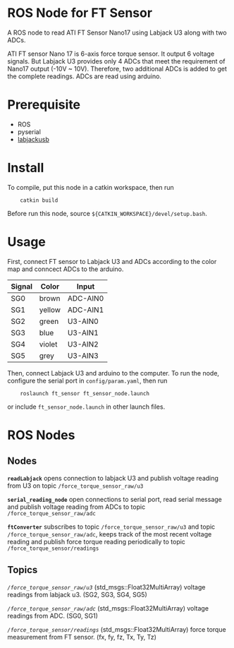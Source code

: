 # ROS Node for FT Sensor
A ROS node to read ATI FT Sensor Nano17 using Labjack U3 along with two ADCs.

ATI FT sensor Nano 17 is 6-axis force torque sensor. It output 6 voltage signals. But Labjack U3 provides only 4 ADCs that meet the requirement of Nano17 output (-10V ~ 10V). Therefore, two additional ADCs is added to get the complete readings. ADCs are read using arduino.


# Prerequisite
- ROS
- pyserial
- [labjackusb](https://github.com/labjack/exodriver)

# Install
To compile, put this node in a catkin workspace, then run
```
    catkin build
```
Before run this node, source `${CATKIN_WORKSPACE}/devel/setup.bash`.

# Usage
First, connect FT sensor to Labjack U3 and ADCs according to the color map and conncect ADCs to the arduino.

| Signal | Color  | Input    |
|--------|--------|----------|
| SG0    | brown  | ADC-AIN0 |
| SG1    | yellow | ADC-AIN1 |
| SG2    | green  | U3-AIN0  |
| SG3    | blue   | U3-AIN1  |
| SG4    | violet | U3-AIN2  |
| SG5    | grey   | U3-AIN3  |

Then, connect Labjack U3 and arduino to the computer.
To run the node, configure the serial port in `config/param.yaml`, then run 
```
    roslaunch ft_sensor ft_sensor_node.launch
```
or include `ft_sensor_node.launch` in other launch files.

# ROS Nodes
## Nodes
**`readLabjack`** opens connection to labjack U3 and publish voltage reading from U3 on topic `/force_torque_sensor_raw/u3`

**`serial_reading_node`** open connections to serial port, read serial message and publish voltage reading from ADCs to topic `/force_torque_sensor_raw/adc`

**`ftConverter`** subscribes to topic `/force_torque_sensor_raw/u3` and topic `/force_torque_sensor_raw/adc`, keeps track of the most recent voltage reading and publish force torque reading periodically to topic `/force_torque_sensor/readings`

## Topics
*`/force_torque_sensor_raw/u3`* (std_msgs::Float32MultiArray) voltage readings from labjack u3. (SG2, SG3, SG4, SG5)

*`/force_torque_sensor_raw/adc`* (std_msgs::Float32MultiArray) voltage readings from ADC. (SG0, SG1)

*`/force_torque_sensor/readings`* (std_msgs::Float32MultiArray) force torque measurement from FT sensor. (fx, fy, fz, Tx, Ty, Tz)
